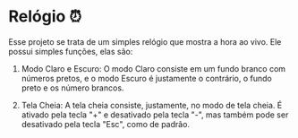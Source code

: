 # Relógio ⏰
Esse projeto se trata de um simples relógio que mostra a hora ao vivo. Ele possui simples funções, elas são:
1. Modo Claro e Escuro:
O modo Claro consiste em um fundo branco com números pretos, e o modo Escuro é justamente o contrário, o fundo preto e os número brancos.

2. Tela Cheia:
A tela cheia consiste, justamente, no modo de tela cheia. É ativado pela tecla "+" e desativado pela tecla "-", mas também pode ser desativado pela tecla "Esc", como de padrão.
